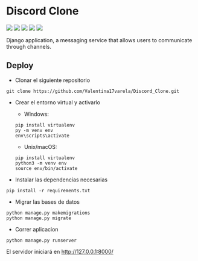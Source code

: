 # Discord Clone

![](https://img.shields.io/badge/Code-Python-informational?style=flat&logo=python&logoColor=yellow&color=4b8bbe)
![](https://img.shields.io/badge/Framework-Django-informational?style=flat&logo=django&logoColor=white&color=28BB0E)
![](https://img.shields.io/badge/Code-SQLite-informational?style=flat&logo=sqlite&logoColor=white&color=f29111)
![](https://img.shields.io/badge/Code-HTML-informational?style=flat&logo=html5&color=f06529)
![](https://img.shields.io/badge/Code-CSS-informational?style=flat&logo=css3&color=4b8bbe)

Django application, a messaging service that allows users to communicate through channels.

## Deploy

- Clonar el siguiente repositorio
```
git clone https://github.com/Valentina17varela/Discord_Clone.git
```

- Crear el entorno virtual y activarlo

  - Windows:
  ```
  pip install virtualenv
  py -m venv env
  env\scripts\activate
  ```
  - Unix/macOS:
  ```
  pip install virtualenv
  python3 -m venv env
  source env/bin/activate
  ```

- Instalar las dependencias necesarias
```
pip install -r requirements.txt
```

- Migrar las bases de datos
```
python manage.py makemigrations
python manage.py migrate
```

- Correr aplicacion
```
python manage.py runserver
```
El servidor iniciará en http://127.0.0.1:8000/
<br>
